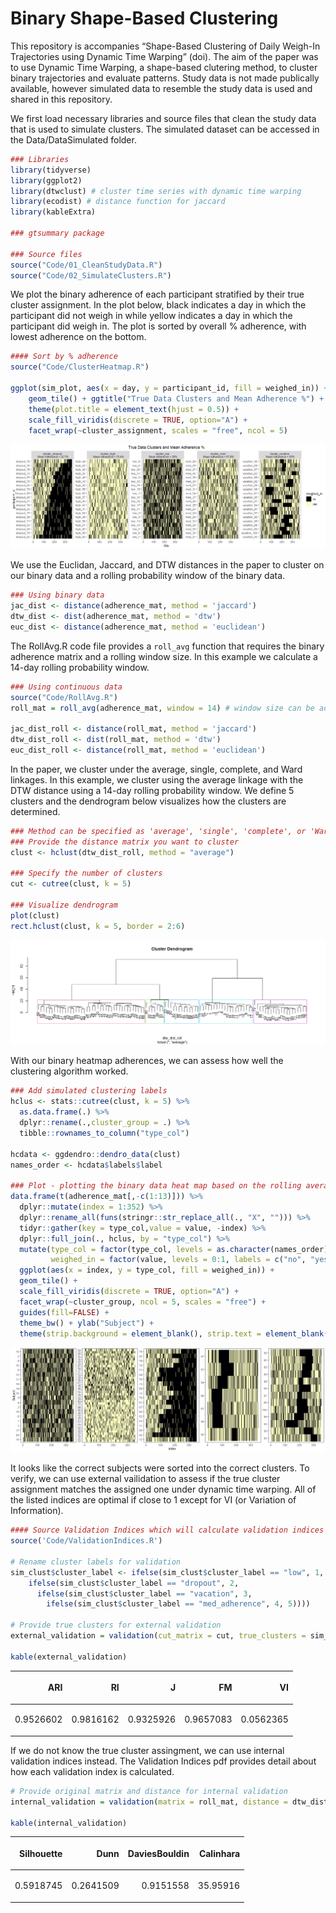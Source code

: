 
<!-- README.md is generated from README.Rmd. Please edit that file -->

# Binary Shape-Based Clustering

<!-- badges: start -->

<!-- badges: end -->

This repository is accompanies “Shape-Based Clustering of Daily Weigh-In
Trajectories using Dynamic Time Warping” (doi). The aim of the paper was
to use Dynamic Time Warping, a shape-based clutering method, to cluster
binary trajectories and evaluate patterns. Study data is not made
publically available, however simulated data to resemble the study data
is used and shared in this repository.

We first load necessary libraries and source files that clean the study
data that is used to simulate clusters. The simulated dataset can be
accessed in the Data/DataSimulated folder.

``` r
### Libraries 
library(tidyverse)
library(ggplot2)
library(dtwclust) # cluster time series with dynamic time warping
library(ecodist) # distance function for jaccard
library(kableExtra)

### gtsummary package

### Source files
source("Code/01_CleanStudyData.R")
source("Code/02_SimulateClusters.R")
```

We plot the binary adherence of each participant stratified by their
true cluster assignment. In the plot below, black indicates a day in
which the participant did not weigh in while yellow indicates a day in
which the participant did weigh in. The plot is sorted by overall %
adherence, with lowest adherence on the bottom.

``` r
#### Sort by % adherence
source("Code/ClusterHeatmap.R")

ggplot(sim_plot, aes(x = day, y = participant_id, fill = weighed_in)) +
    geom_tile() + ggtitle("True Data Clusters and Mean Adherence %") + 
    theme(plot.title = element_text(hjust = 0.5)) + 
    scale_fill_viridis(discrete = TRUE, option="A") +
    facet_wrap(~cluster_assignment, scales = "free", ncol = 5)
```

![](README_files/figure-gfm/simfig-1.png)<!-- -->

We use the Euclidan, Jaccard, and DTW distances in the paper to cluster
on our binary data and a rolling probability window of the binary data.

``` r
### Using binary data
jac_dist <- distance(adherence_mat, method = 'jaccard')
dtw_dist <- dist(adherence_mat, method = 'dtw')
euc_dist <- distance(adherence_mat, method = 'euclidean')
```

The RollAvg.R code file provides a `roll_avg` function that requires the
binary adherence matrix and a rolling window size. In this example we
calculate a 14-day rolling probability window.

``` r
### Using continuous data
source("Code/RollAvg.R")
roll_mat = roll_avg(adherence_mat, window = 14) # window size can be adjusted

jac_dist_roll <- distance(roll_mat, method = 'jaccard')
dtw_dist_roll <- dist(roll_mat, method = 'dtw')
euc_dist_roll <- distance(roll_mat, method = 'euclidean')
```

In the paper, we cluster under the average, single, complete, and Ward
linkages. In this example, we cluster using the average linkage with the
DTW distance using a 14-day rolling probability window. We define 5
clusters and the dendrogram below visualizes how the clusters are
determined.

``` r
### Method can be specified as 'average', 'single', 'complete', or 'Ward'
### Provide the distance matrix you want to cluster
clust <- hclust(dtw_dist_roll, method = "average")

### Specify the number of clusters 
cut <- cutree(clust, k = 5)

### Visualize dendrogram
plot(clust)
rect.hclust(clust, k = 5, border = 2:6)
```

![](README_files/figure-gfm/dendrogram-1.png)<!-- -->

With our binary heatmap adherences, we can assess how well the
clustering algorithm worked.

``` r
### Add simulated clustering labels
hclus <- stats::cutree(clust, k = 5) %>% 
  as.data.frame(.) %>%
  dplyr::rename(.,cluster_group = .) %>%
  tibble::rownames_to_column("type_col")

hcdata <- ggdendro::dendro_data(clust)
names_order <- hcdata$labels$label

### Plot - plotting the binary data heat map based on the rolling average clustering
data.frame(t(adherence_mat[,-c(1:13)])) %>%
  dplyr::mutate(index = 1:352) %>%
  dplyr::rename_all(funs(stringr::str_replace_all(., "X", ""))) %>% 
  tidyr::gather(key = type_col,value = value, -index) %>%
  dplyr::full_join(., hclus, by = "type_col") %>% 
  mutate(type_col = factor(type_col, levels = as.character(names_order)), 
         weighed_in = factor(value, levels = 0:1, labels = c("no", "yes"))) %>% 
  ggplot(aes(x = index, y = type_col, fill = weighed_in)) +
  geom_tile() +
  scale_fill_viridis(discrete = TRUE, option="A") +
  facet_wrap(~cluster_group, ncol = 5, scales = "free") + 
  guides(fill=FALSE) + 
  theme_bw() + ylab("Subject") +
  theme(strip.background = element_blank(), strip.text = element_blank())
```

![](README_files/figure-gfm/clustfig-1.png)<!-- -->

It looks like the correct subjects were sorted into the correct
clusters. To verify, we can use external vailidation to assess if the
true cluster assignment matches the assigned one under dynamic time
warping. All of the listed indices are optimal if close to 1 except for
VI (or Variation of Information).

``` r
#### Source Validation Indices which will calculate validation indices based on user input
source('Code/ValidationIndices.R')

# Rename cluster labels for validation 
sim_clust$cluster_label <- ifelse(sim_clust$cluster_label == "low", 1, 
    ifelse(sim_clust$cluster_label == "dropout", 2, 
      ifelse(sim_clust$cluster_label == "vacation", 3, 
        ifelse(sim_clust$cluster_label == "med_adherence", 4, 5))))

# Provide true clusters for external validation
external_validation = validation(cut_matrix = cut, true_clusters = sim_clust$cluster_label)

kable(external_validation)
```

<table>

<thead>

<tr>

<th style="text-align:right;">

ARI

</th>

<th style="text-align:right;">

RI

</th>

<th style="text-align:right;">

J

</th>

<th style="text-align:right;">

FM

</th>

<th style="text-align:right;">

VI

</th>

</tr>

</thead>

<tbody>

<tr>

<td style="text-align:right;">

0.9526602

</td>

<td style="text-align:right;">

0.9816162

</td>

<td style="text-align:right;">

0.9325926

</td>

<td style="text-align:right;">

0.9657083

</td>

<td style="text-align:right;">

0.0562365

</td>

</tr>

</tbody>

</table>

If we do not know the true cluster assingment, we can use internal
validation indices instead. The Validation Indices pdf provides detail
about how each validation index is calculated.

``` r
# Provide original matrix and distance for internal validation
internal_validation = validation(matrix = roll_mat, distance = dtw_dist_roll, cut_matrix = cut)

kable(internal_validation)
```

<table>

<thead>

<tr>

<th style="text-align:right;">

Silhouette

</th>

<th style="text-align:right;">

Dunn

</th>

<th style="text-align:right;">

DaviesBouldin

</th>

<th style="text-align:right;">

Calinhara

</th>

</tr>

</thead>

<tbody>

<tr>

<td style="text-align:right;">

0.5918745

</td>

<td style="text-align:right;">

0.2641509

</td>

<td style="text-align:right;">

0.9151558

</td>

<td style="text-align:right;">

35.95916

</td>

</tr>

</tbody>

</table>
